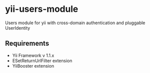yii-users-module
================

Users module for yii with cross-domain authentication and pluggable UserIdentity


Requirements
------------

- Yii Framework v 1.1.x
- ESetReturnUrlFilter extension
- YiiBooster extension